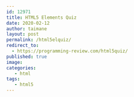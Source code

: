 ```yaml
---
id: 12971
title: HTML5 Elements Quiz
date: 2020-02-12
author: taimane
layout: post
permalink: /html5elquiz/
redirect_to:
  - https://programming-review.com/html5quiz/
published: true
image: 
categories: 
   - html
tags:
   - html5
---
```

